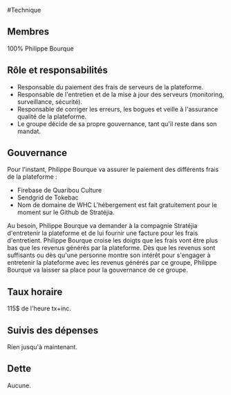 #Technique 

## Membres 
100% Philippe Bourque 

## Rôle et responsabilités
* Responsable du paiement des frais de serveurs de la plateforme.
* Responsable de l'entretien et de la mise à jour des serveurs (monitoring, surveillance, sécurité).
* Responsable de corriger les erreurs, les bogues et veille à l'assurance qualité de la plateforme. 
* Le groupe décide de sa propre gouvernance, tant qu'il reste dans son mandat.

## Gouvernance 
Pour l'instant, Philippe Bourque va assurer le paiement des différents frais de la plateforme : 
- Firebase de Quaribou Culture
- Sendgrid de Tokebac
- Nom de domaine de WHC
L'hébergement est fait gratuitement pour le moment sur le Github de Stratéjia.

Au besoin, Philippe Bourque va demander à la compagnie Stratéjia d'entretenir la plateforme et de lui fournir une facture pour les frais d'entretient. Philippe Bourque croise les doigts que les frais vont être plus bas que les revenus générés par la plateforme. Dès que les revenus sont suffisants ou dès qu'une personne montre son intérêt pour s'engager à entretenir la plateforme avec les revenus générés par ce groupe, Philippe Bourque va laisser sa place pour la gouvernance de ce groupe.

## Taux horaire
115$ de l'heure tx+inc.

## Suivis des dépenses 
Rien jusqu'à maintenant.

## Dette
Aucune. 
